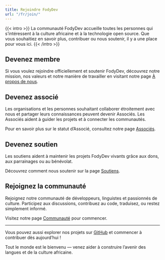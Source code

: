 ```yaml
---
title: Rejoindre FodyDev
url: "/fr/join/"
---
```


{{< intro >}}
La communauté FodyDev accueille toutes les personnes qui s’intéressent à la culture africaine et à la technologie open source. Que vous souhaitiez en savoir plus, contribuer ou nous soutenir, il y a une place pour vous ici.
{{< /intro >}}

## Devenez membre

Si vous voulez rejoindre officiellement et soutenir FodyDev, découvrez notre mission, nos valeurs et notre manière de travailler en visitant notre page [À propos de nous](/about/about-us/).

## Devenez associé

Les organisations et les personnes souhaitant collaborer étroitement avec nous et partager leurs connaissances peuvent devenir Associés. Les Associés aident à guider les projets et à connecter les communautés.

Pour en savoir plus sur le statut d’Associé, consultez notre page [Associés](/about/associates/).

## Devenez soutien

Les soutiens aident à maintenir les projets FodyDev vivants grâce aux dons, aux parrainages ou au bénévolat.

Découvrez comment nous soutenir sur la page [Soutiens](/about/supporters/).

## Rejoignez la communauté

Rejoignez notre communauté de développeurs, linguistes et passionnés de culture. Participez aux discussions, contribuez au code, traduisez, ou restez simplement informé.

Visitez notre page [Communauté](/community/) pour commencer.

---

Vous pouvez aussi explorer nos projets sur [GitHub](https://github.com/fodydev) et commencer à contribuer dès aujourd’hui !

Tout le monde est le bienvenu — venez aider à construire l’avenir des langues et de la culture africaine.

